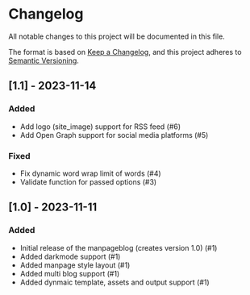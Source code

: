 # Changelog

All notable changes to this project will be documented in this file.

The format is based on [Keep a Changelog](https://keepachangelog.com/en/1.0.0/),
and this project adheres to [Semantic Versioning](https://semver.org/spec/v2.0.0.html).


## [1.1] - 2023-11-14

### Added

- Add logo (site_image) support for RSS feed (#6)
- Add Open Graph support for social media platforms (#5)

### Fixed

- Fix dynamic word wrap limit of words (#4)
- Validate function for passed options (#3)


## [1.0] - 2023-11-11

### Added

- Initial release of the manpageblog (creates version 1.0) (#1)
- Added darkmode support (#1)
- Added manpage style layout (#1)
- Added multi blog support (#1)
- Added dynmaic template, assets and output support (#1)
